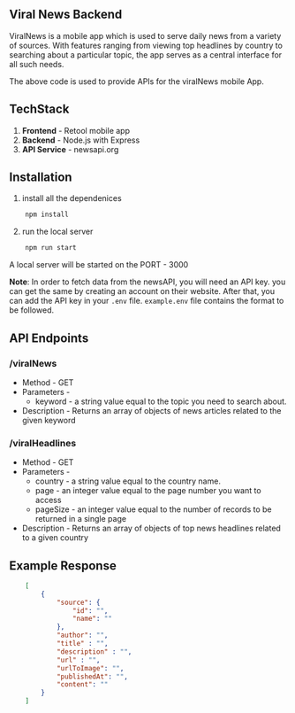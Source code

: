 ## Viral News Backend
ViralNews is a mobile app which is used to serve daily news from a variety of sources. With features ranging from viewing top headlines by country to searching about a particular topic, the app serves as a central interface for all such needs.

The above code is used to provide APIs for the viralNews mobile App.

## TechStack
1. **Frontend** - Retool mobile app
2. **Backend** - Node.js with Express
3. **API Service** - newsapi.org

## Installation
1. install all the dependenices
```bash
    npm install
```

2. run the local server
```bash
    npm run start
```

A local server will be started on the PORT - 3000

**Note**: In order to fetch data from the newsAPI, you will need an API key. you can get the same by creating an account on their website. After that, you can add the API key in your `.env` file. `example.env` file contains the format to be followed.

## API Endpoints

### /viralNews
- Method - GET 
- Parameters -
    - keyword - a string value equal to the topic you need to search about.
- Description - Returns an array of objects of news articles related to the given keyword

### /viralHeadlines
- Method - GET 
- Parameters -
    - country - a string value equal to the country name.
    - page - an integer value equal to the page number you want to access
    - pageSize - an integer value equal to the number of records to be returned in a single page
- Description - Returns an array of objects of top news headlines related to a given country

## Example Response
```json
    [
        {
            "source": {
                "id": "",
                "name": ""
            },
            "author": "",
            "title" : "",
            "description" : "",
            "url" : "",
            "urlToImage": "",
            "publishedAt": "",
            "content": ""
        }
    ]
```